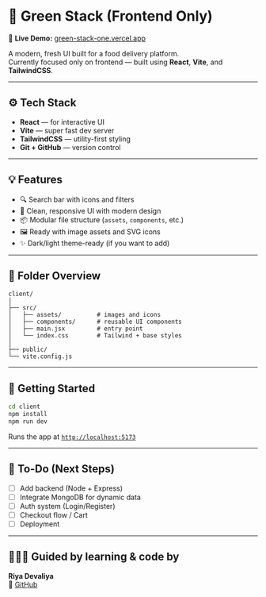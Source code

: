 # 🌿 Green Stack (Frontend Only)

🚀 **Live Demo:** [green-stack-one.vercel.app](https://green-stack-one.vercel.app)

A modern, fresh UI built for a food delivery platform.  
Currently focused only on frontend — built using **React**, **Vite**, and **TailwindCSS**.

---

## ⚙️ Tech Stack

- **React** — for interactive UI  
- **Vite** — super fast dev server  
- **TailwindCSS** — utility-first styling  
- **Git + GitHub** — version control

---

## 💡 Features

- 🔍 Search bar with icons and filters  
- 🎨 Clean, responsive UI with modern design  
- 📦 Modular file structure (`assets`, `components`, etc.)  
- 🖼️ Ready with image assets and SVG icons  
- ✨ Dark/light theme-ready (if you want to add)

---

## 📂 Folder Overview

```
client/
│
├── src/
│   ├── assets/          # images and icons
│   ├── components/      # reusable UI components
│   ├── main.jsx         # entry point
│   └── index.css        # Tailwind + base styles
│
├── public/
└── vite.config.js
```

---

## 🚀 Getting Started

```bash
cd client
npm install
npm run dev
```

Runs the app at [`http://localhost:5173`](http://localhost:5173)

---

## 📌 To-Do (Next Steps)

- [ ] Add backend (Node + Express)  
- [ ] Integrate MongoDB for dynamic data  
- [ ] Auth system (Login/Register)  
- [ ] Checkout flow / Cart  
- [ ] Deployment

---

## 👩🏻‍💻 Guided by learning & code by

**Riya Devaliya**  
📍 [GitHub](https://github.com/Riya-1410)
